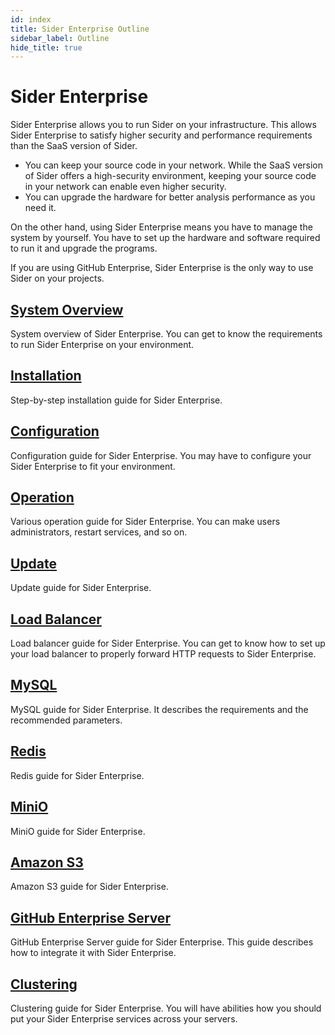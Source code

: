 ```yaml
---
id: index
title: Sider Enterprise Outline
sidebar_label: Outline
hide_title: true
---
```


# Sider Enterprise

Sider Enterprise allows you to run Sider on your infrastructure. This allows Sider Enterprise to satisfy higher security and performance requirements than the SaaS version of Sider.

- You can keep your source code in your network. While the SaaS version of Sider offers a high-security environment, keeping your source code in your network can enable even higher security.
- You can upgrade the hardware for better analysis performance as you need it.

On the other hand, using Sider Enterprise means you have to manage the system by yourself. You have to set up the hardware and software required to run it and upgrade the programs.

If you are using GitHub Enterprise, Sider Enterprise is the only way to use Sider on your projects.

## [System Overview](./system-overview.md)

System overview of Sider Enterprise. You can get to know the requirements to run Sider Enterprise on your environment.

## [Installation](./installation.md)

Step-by-step installation guide for Sider Enterprise.

## [Configuration](./config.md)

Configuration guide for Sider Enterprise. You may have to configure your Sider Enterprise to fit your environment.

## [Operation](./operation.md)

Various operation guide for Sider Enterprise. You can make users administrators, restart services, and so on.

## [Update](./updating.md)

Update guide for Sider Enterprise.

## [Load Balancer](./load-balancer.md)

Load balancer guide for Sider Enterprise. You can get to know how to set up your load balancer to properly forward HTTP requests to Sider Enterprise.

## [MySQL](./mysql.md)

MySQL guide for Sider Enterprise. It describes the requirements and the recommended parameters.

## [Redis](./redis.md)

Redis guide for Sider Enterprise.

## [MiniO](./minio.md)

MiniO guide for Sider Enterprise.

## [Amazon S3](./minio.md)

Amazon S3 guide for Sider Enterprise.

## [GitHub Enterprise Server](./github.md)

GitHub Enterprise Server guide for Sider Enterprise. This guide describes how to integrate it with Sider Enterprise.

## [Clustering](./clustering.md)

Clustering guide for Sider Enterprise. You will have abilities how you should put your Sider Enterprise services across your servers.
